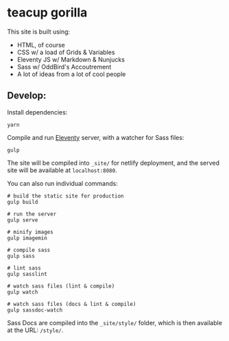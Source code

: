 # teacup gorilla

This site is built using:

- HTML, of course
- CSS w/ a load of Grids & Variables
- Eleventy JS w/ Markdown & Nunjucks
- Sass w/ OddBird's Accoutrement
- A lot of ideas from a lot of cool people

## Develop:

Install dependencies:

```
yarn
```

Compile and run [Eleventy](http://www.11ty.io) server,
with a watcher for Sass files:

```
gulp
```

The site will be compiled into `_site/`
for netlify deployment,
and the served site will be available at
`localhost:8080`.

You can also run individual commands:

```
# build the static site for production
gulp build

# run the server
gulp serve

# minify images
gulp imagemin

# compile sass
gulp sass

# lint sass
gulp sasslint

# watch sass files (lint & compile)
gulp watch

# watch sass files (docs & lint & compile)
gulp sassdoc-watch
```

Sass Docs are compiled into the `_site/style/` folder,
which is then available at the URL: `/style/`.
